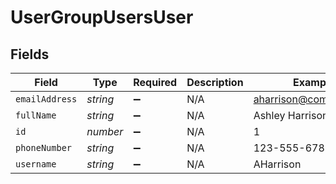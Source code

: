 # UserGroupUsersUser


## Fields

| Field                 | Type                  | Required              | Description           | Example               |
| --------------------- | --------------------- | --------------------- | --------------------- | --------------------- |
| `emailAddress`        | *string*              | :heavy_minus_sign:    | N/A                   | aharrison@company.com |
| `fullName`            | *string*              | :heavy_minus_sign:    | N/A                   | Ashley Harrison       |
| `id`                  | *number*              | :heavy_minus_sign:    | N/A                   | 1                     |
| `phoneNumber`         | *string*              | :heavy_minus_sign:    | N/A                   | 123-555-6789          |
| `username`            | *string*              | :heavy_minus_sign:    | N/A                   | AHarrison             |